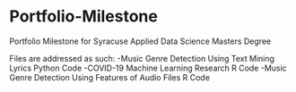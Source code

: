 # Portfolio-Milestone
Portfolio Milestone for Syracuse Applied Data Science Masters Degree

Files are addressed as such:
-Music Genre Detection Using Text Mining Lyrics Python Code
-COVID-19 Machine Learning Research R Code
-Music Genre Detection Using Features of Audio Files R Code
